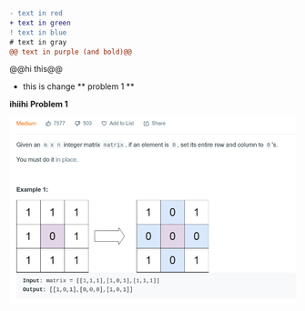 ```diff
- text in red
+ text in green
! text in blue
# text in gray
@@ text in purple (and bold)@@
```

@@hi this@@
- this is change
** problem 1 **

**ihiihi**
**Problem 1**

![alt text](https://github.com/rajpatel2619/striver_sde_sheet/blob/master/images/1.png?raw=true)
